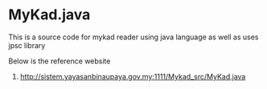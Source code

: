 # MyKad.java

This is a source code for mykad reader using java language as well as uses jpsc library

Below is the reference website
1. http://sistem.yayasanbinaupaya.gov.my:1111/Mykad_src/MyKad.java

